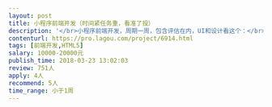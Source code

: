 ```yaml
---                
layout: post       
title: 小程序前端开发（时间紧任务重，看准了投）           
description: '</br>小程序前端开发，周期一周，包含评估在内，UI和设计看这个：</br>https://share.weiyun.com/50iaLot</br>一、必须在规定时间内完成，否则不予验收。</br>二、费用1.2万元，不能增加。</br>三、此任务为分包任务。</br>'     
contenturl: https://pro.lagou.com/project/6914.html      
tags: [前端开发,HTML5]            
salary: 10000-20000元          
publish_time: 2018-03-23 13:02:03         
review: 751人                   
apply: 4人                   
recommend: 5人                   
time_range: 小于1周              
---                 
```

